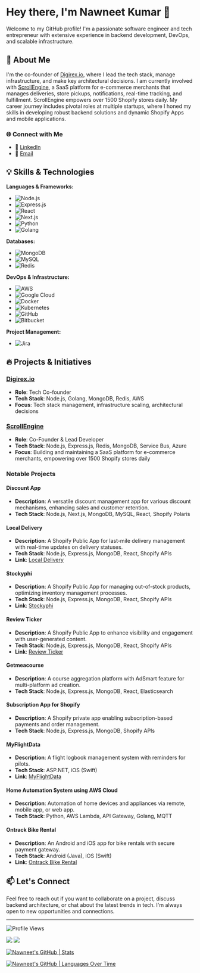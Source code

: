# Hey there, I'm Nawneet Kumar 👋

Welcome to my GitHub profile! I'm a passionate software engineer and tech entrepreneur with extensive experience in backend development, DevOps, and scalable infrastructure. 

## 🚀 About Me

I'm the co-founder of [Digirex.io](https://digirex.io), where I lead the tech stack, manage infrastructure, and make key architectural decisions. I am currently involved with [ScrollEngine](https://scrollengine.io), a SaaS platform for e-commerce merchants that manages deliveries, store pickups, notifications, real-time tracking, and fulfillment. ScrollEngine empowers over 1500 Shopify stores daily. My career journey includes pivotal roles at multiple startups, where I honed my skills in developing robust backend solutions and dynamic Shopify Apps and mobile applications.

### 🌐 Connect with Me

- 💼 [LinkedIn](https://www.linkedin.com/in/nawneetsharma)
- 📧 [Email](mailto:nav.sharma47@outlook.com)

## 💡 Skills & Technologies

**Languages & Frameworks:**
- ![Node.js](https://img.shields.io/badge/Node.js-339933?style=flat&logo=nodedotjs&logoColor=white)
- ![Express.js](https://img.shields.io/badge/Express.js-000000?style=flat&logo=express&logoColor=white)
- ![React](https://img.shields.io/badge/React-61DAFB?style=flat&logo=react&logoColor=white)
- ![Next.js](https://img.shields.io/badge/Next.js-000000?style=flat&logo=nextdotjs&logoColor=white)
- ![Python](https://img.shields.io/badge/Python-3776AB?style=flat&logo=python&logoColor=white)
- ![Golang](https://img.shields.io/badge/Go-00ADD8?style=flat&logo=go&logoColor=white)

**Databases:**
- ![MongoDB](https://img.shields.io/badge/MongoDB-47A248?style=flat&logo=mongodb&logoColor=white)
- ![MySQL](https://img.shields.io/badge/MySQL-4479A1?style=flat&logo=mysql&logoColor=white)
- ![Redis](https://img.shields.io/badge/Redis-DC382D?style=flat&logo=redis&logoColor=white)

**DevOps & Infrastructure:**
- ![AWS](https://img.shields.io/badge/AWS-232F3E?style=flat&logo=amazon-aws&logoColor=white)
- ![Google Cloud](https://img.shields.io/badge/Google%20Cloud-4285F4?style=flat&logo=google-cloud&logoColor=white)
- ![Docker](https://img.shields.io/badge/Docker-2496ED?style=flat&logo=docker&logoColor=white)
- ![Kubernetes](https://img.shields.io/badge/Kubernetes-326CE5?style=flat&logo=kubernetes&logoColor=white)
- ![GitHub](https://img.shields.io/badge/GitHub-181717?style=flat&logo=github&logoColor=white)
- ![Bitbucket](https://img.shields.io/badge/Bitbucket-0052CC?style=flat&logo=bitbucket&logoColor=white)

**Project Management:**
- ![Jira](https://img.shields.io/badge/Jira-0052CC?style=flat&logo=jira&logoColor=white)

## 🔥 Projects & Initiatives

### [Digirex.io](https://digirex.io)
- **Role**: Tech Co-founder
- **Tech Stack**: Node.js, Golang, MongoDB, Redis, AWS
- **Focus**: Tech stack management, infrastructure scaling, architectural decisions

### [ScrollEngine](https://scrollengine.io)
- **Role**: Co-Founder & Lead Developer
- **Tech Stack**: Node.js, Express.js, Redis, MongoDB, Service Bus, Azure
- **Focus**: Building and maintaining a SaaS platform for e-commerce merchants, empowering over 1500 Shopify stores daily

### Notable Projects

#### Discount App
- **Description**: A versatile discount management app for various discount mechanisms, enhancing sales and customer retention.
- **Tech Stack**: Node.js, Next.js, MongoDB, MySQL, React, Shopify Polaris

#### Local Delivery
- **Description**: A Shopify Public App for last-mile delivery management with real-time updates on delivery statuses.
- **Tech Stack**: Node.js, Express.js, MongoDB, React, Shopify APIs
- **Link**: [Local Delivery](https://apps.shopify.com/local-delivery-store-pickup)

#### Stockyphi
- **Description**: A Shopify Public App for managing out-of-stock products, optimizing inventory management processes.
- **Tech Stack**: Node.js, Express.js, MongoDB, React, Shopify APIs
- **Link**: [Stockyphi](https://apps.shopify.com/stockyphi)

#### Review Ticker
- **Description**: A Shopify Public App to enhance visibility and engagement with user-generated content.
- **Tech Stack**: Node.js, Express.js, MongoDB, React, Shopify APIs
- **Link**: [Review Ticker](https://apps.shopify.com/reviewticker)

#### Getmeacourse
- **Description**: A course aggregation platform with AdSmart feature for multi-platform ad creation.
- **Tech Stack**: Node.js, Express.js, MongoDB, React, Elasticsearch

#### Subscription App for Shopify
- **Description**: A Shopify private app enabling subscription-based payments and order management.
- **Tech Stack**: Node.js, Express.js, MongoDB, Shopify APIs

#### MyFlightData
- **Description**: A flight logbook management system with reminders for pilots.
- **Tech Stack**: ASP.NET, iOS (Swift)
- **Link**: [MyFlightData](http://www.myflightdata.com/)

#### Home Automation System using AWS Cloud
- **Description**: Automation of home devices and appliances via remote, mobile app, or web app.
- **Tech Stack**: Python, AWS Lambda, API Gateway, Golang, MQTT

#### Ontrack Bike Rental
- **Description**: An Android and iOS app for bike rentals with secure payment gateway.
- **Tech Stack**: Android (Java), iOS (Swift)
- **Link**: [Ontrack Bike Rental](https://play.google.com/store/apps/details?id=com.ontrack.ontrack)

## 📫 Let's Connect

Feel free to reach out if you want to collaborate on a project, discuss backend architecture, or chat about the latest trends in tech. I'm always open to new opportunities and connections.

---

![Profile Views](https://komarev.com/ghpvc/?username=nawneet-sharma&style=flat-square&color=blue)

<img src="https://github-readme-streak-stats.herokuapp.com/?user=nawneet-sharma&theme=dark&hide_border=true"/>


<img src="https://github-readme-streak-stats.herokuapp.com/?user=nawneet-sharma&theme=dark&hide_border=true"/>

[![Nawneet's GitHub | Stats](https://stats.quira.sh/nawneet-sharma/github?theme=dark)](https://quira.sh?utm_source=widgets&utm_campaign=nawneet-sharma)


[![Nawneet's GitHub | Languages Over Time](https://stats.quira.sh/nawneet-sharma/languages-over-time?theme=dark)](https://quira.sh?utm_source=widgets&utm_campaign=nawneet-sharma)
